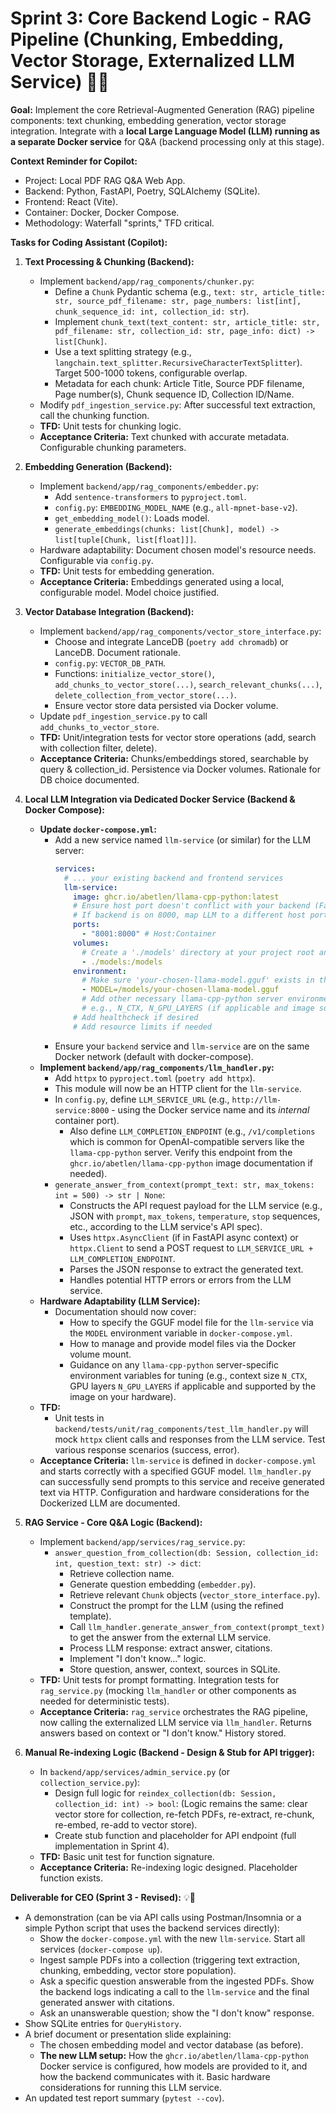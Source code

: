 # Sprint 3: Core Backend Logic - RAG Pipeline (Chunking, Embedding, Vector Storage, Externalized LLM Service) 🧠🐳

**Goal:** Implement the core Retrieval-Augmented Generation (RAG) pipeline components: text chunking, embedding generation, vector storage integration. Integrate with a **local Large Language Model (LLM) running as a separate Docker service** for Q&A (backend processing only at this stage).

**Context Reminder for Copilot:**
* Project: Local PDF RAG Q&A Web App.
* Backend: Python, FastAPI, Poetry, SQLAlchemy (SQLite).
* Frontend: React (Vite).
* Container: Docker, Docker Compose.
* Methodology: Waterfall "sprints," TFD critical.

**Tasks for Coding Assistant (Copilot):**

1.  **Text Processing & Chunking (Backend):**
    * Implement `backend/app/rag_components/chunker.py`:
        * Define a `Chunk` Pydantic schema (e.g., `text: str, article_title: str, source_pdf_filename: str, page_numbers: list[int], chunk_sequence_id: int, collection_id: str`).
        * Implement `chunk_text(text_content: str, article_title: str, pdf_filename: str, collection_id: str, page_info: dict) -> list[Chunk]`.
        * Use a text splitting strategy (e.g., `langchain.text_splitter.RecursiveCharacterTextSplitter`). Target 500-1000 tokens, configurable overlap.
        * Metadata for each chunk: Article Title, Source PDF filename, Page number(s), Chunk sequence ID, Collection ID/Name.
    * Modify `pdf_ingestion_service.py`: After successful text extraction, call the chunking function.
    * **TFD:** Unit tests for chunking logic.
    * **Acceptance Criteria:** Text chunked with accurate metadata. Configurable chunking parameters.

2.  **Embedding Generation (Backend):**
    * Implement `backend/app/rag_components/embedder.py`:
        * Add `sentence-transformers` to `pyproject.toml`.
        * `config.py`: `EMBEDDING_MODEL_NAME` (e.g., `all-mpnet-base-v2`).
        * `get_embedding_model()`: Loads model.
        * `generate_embeddings(chunks: list[Chunk], model) -> list[tuple[Chunk, list[float]]]`.
    * Hardware adaptability: Document chosen model's resource needs. Configurable via `config.py`.
    * **TFD:** Unit tests for embedding generation.
    * **Acceptance Criteria:** Embeddings generated using a local, configurable model. Model choice justified.

3.  **Vector Database Integration (Backend):**
    * Implement `backend/app/rag_components/vector_store_interface.py`:
        * Choose and integrate LanceDB (`poetry add chromadb`) or LanceDB. Document rationale.
        * `config.py`: `VECTOR_DB_PATH`.
        * Functions: `initialize_vector_store()`, `add_chunks_to_vector_store(...)`, `search_relevant_chunks(...)`, `delete_collection_from_vector_store(...)`.
        * Ensure vector store data persisted via Docker volume.
    * Update `pdf_ingestion_service.py` to call `add_chunks_to_vector_store`.
    * **TFD:** Unit/integration tests for vector store operations (add, search with collection filter, delete).
    * **Acceptance Criteria:** Chunks/embeddings stored, searchable by query & collection_id. Persistence via Docker volumes. Rationale for DB choice documented.

4.  **Local LLM Integration via Dedicated Docker Service (Backend & Docker Compose):**
    * **Update `docker-compose.yml`:**
        * Add a new service named `llm-service` (or similar) for the LLM server:
            ```yaml
            services:
              # ... your existing backend and frontend services
              llm-service:
                image: ghcr.io/abetlen/llama-cpp-python:latest
                # Ensure host port doesn't conflict with your backend (FastAPI often uses 8000)
                # If backend is on 8000, map LLM to a different host port e.g., 8001
                ports:
                  - "8001:8000" # Host:Container
                volumes:
                  # Create a './models' directory at your project root and place GGUF files there
                  - ./models:/models 
                environment:
                  # Make sure 'your-chosen-llama-model.gguf' exists in the ./models directory
                  - MODEL=/models/your-chosen-llama-model.gguf 
                  # Add other necessary llama-cpp-python server environment variables if needed
                  # e.g., N_CTX, N_GPU_LAYERS (if applicable and image supports it)
                # Add healthcheck if desired
                # Add resource limits if needed
            ```
        * Ensure your `backend` service and `llm-service` are on the same Docker network (default with docker-compose).
    * **Implement `backend/app/rag_components/llm_handler.py`:**
        * Add `httpx` to `pyproject.toml` (`poetry add httpx`).
        * This module will now be an HTTP client for the `llm-service`.
        * In `config.py`, define `LLM_SERVICE_URL` (e.g., `http://llm-service:8000` - using the Docker service name and its *internal* container port).
            * Also define `LLM_COMPLETION_ENDPOINT` (e.g., `/v1/completions` which is common for OpenAI-compatible servers like the `llama-cpp-python` server. Verify this endpoint from the `ghcr.io/abetlen/llama-cpp-python` image documentation if needed).
        * `generate_answer_from_context(prompt_text: str, max_tokens: int = 500) -> str | None`:
            * Constructs the API request payload for the LLM service (e.g., JSON with `prompt`, `max_tokens`, `temperature`, `stop` sequences, etc., according to the LLM service's API spec).
            * Uses `httpx.AsyncClient` (if in FastAPI async context) or `httpx.Client` to send a POST request to `LLM_SERVICE_URL + LLM_COMPLETION_ENDPOINT`.
            * Parses the JSON response to extract the generated text.
            * Handles potential HTTP errors or errors from the LLM service.
    * **Hardware Adaptability (LLM Service):**
        * Documentation should now cover:
            * How to specify the GGUF model file for the `llm-service` via the `MODEL` environment variable in `docker-compose.yml`.
            * How to manage and provide model files via the Docker volume mount.
            * Guidance on any `llama-cpp-python` server-specific environment variables for tuning (e.g., context size `N_CTX`, GPU layers `N_GPU_LAYERS` if applicable and supported by the image on your hardware).
    * **TFD:**
        * Unit tests in `backend/tests/unit/rag_components/test_llm_handler.py` will mock `httpx` client calls and responses from the LLM service. Test various response scenarios (success, error).
    * **Acceptance Criteria:** `llm-service` is defined in `docker-compose.yml` and starts correctly with a specified GGUF model. `llm_handler.py` can successfully send prompts to this service and receive generated text via HTTP. Configuration and hardware considerations for the Dockerized LLM are documented.

5.  **RAG Service - Core Q&A Logic (Backend):**
    * Implement `backend/app/services/rag_service.py`:
        * `answer_question_from_collection(db: Session, collection_id: int, question_text: str) -> dict`:
            * Retrieve collection name.
            * Generate question embedding (`embedder.py`).
            * Retrieve relevant `Chunk` objects (`vector_store_interface.py`).
            * Construct the prompt for the LLM (using the refined template).
            * Call `llm_handler.generate_answer_from_context(prompt_text)` to get the answer from the external LLM service.
            * Process LLM response: extract answer, citations.
            * Implement "I don't know..." logic.
            * Store question, answer, context, sources in SQLite.
    * **TFD:** Unit tests for prompt formatting. Integration tests for `rag_service.py` (mocking `llm_handler` or other components as needed for deterministic tests).
    * **Acceptance Criteria:** `rag_service` orchestrates the RAG pipeline, now calling the externalized LLM service via `llm_handler`. Returns answers based on context or "I don't know." History stored.

6.  **Manual Re-indexing Logic (Backend - Design & Stub for API trigger):**
    * In `backend/app/services/admin_service.py` (or `collection_service.py`):
        * Design full logic for `reindex_collection(db: Session, collection_id: int) -> bool`: (Logic remains the same: clear vector store for collection, re-fetch PDFs, re-extract, re-chunk, re-embed, re-add to vector store).
        * Create stub function and placeholder for API endpoint (full implementation in Sprint 4).
    * **TFD:** Basic unit test for function signature.
    * **Acceptance Criteria:** Re-indexing logic designed. Placeholder function exists.

**Deliverable for CEO (Sprint 3 - Revised):** 💡🐳

* A demonstration (can be via API calls using Postman/Insomnia or a simple Python script that uses the backend services directly):
    * Show the `docker-compose.yml` with the new `llm-service`. Start all services (`docker-compose up`).
    * Ingest sample PDFs into a collection (triggering text extraction, chunking, embedding, vector store population).
    * Ask a specific question answerable from the ingested PDFs. Show the backend logs indicating a call to the `llm-service` and the final generated answer with citations.
    * Ask an unanswerable question; show the "I don't know" response.
* Show SQLite entries for `QueryHistory`.
* A brief document or presentation slide explaining:
    * The chosen embedding model and vector database (as before).
    * **The new LLM setup:** How the `ghcr.io/abetlen/llama-cpp-python` Docker service is configured, how models are provided to it, and how the backend communicates with it. Basic hardware considerations for running this LLM service.
* An updated test report summary (`pytest --cov`).